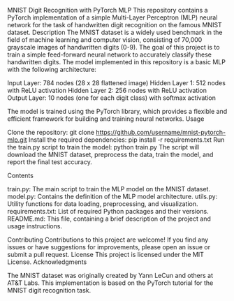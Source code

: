 MNIST Digit Recognition with PyTorch MLP
This repository contains a PyTorch implementation of a simple Multi-Layer Perceptron (MLP) neural network for the task of handwritten digit recognition on the famous MNIST dataset.
Description
The MNIST dataset is a widely used benchmark in the field of machine learning and computer vision, consisting of 70,000 grayscale images of handwritten digits (0-9). The goal of this project is to train a simple feed-forward neural network to accurately classify these handwritten digits.
The model implemented in this repository is a basic MLP with the following architecture:

Input Layer: 784 nodes (28 x 28 flattened image)
Hidden Layer 1: 512 nodes with ReLU activation
Hidden Layer 2: 256 nodes with ReLU activation
Output Layer: 10 nodes (one for each digit class) with softmax activation

The model is trained using the PyTorch library, which provides a flexible and efficient framework for building and training neural networks.
Usage

Clone the repository: git clone https://github.com/username/mnist-pytorch-mlp.git
Install the required dependencies: pip install -r requirements.txt
Run the train.py script to train the model: python train.py
The script will download the MNIST dataset, preprocess the data, train the model, and report the final test accuracy.

Contents

train.py: The main script to train the MLP model on the MNIST dataset.
model.py: Contains the definition of the MLP model architecture.
utils.py: Utility functions for data loading, preprocessing, and visualization.
requirements.txt: List of required Python packages and their versions.
README.md: This file, containing a brief description of the project and usage instructions.

Contributing
Contributions to this project are welcome! If you find any issues or have suggestions for improvements, please open an issue or submit a pull request.
License
This project is licensed under the MIT License.
Acknowledgments

The MNIST dataset was originally created by Yann LeCun and others at AT&T Labs.
This implementation is based on the PyTorch tutorial for the MNIST digit recognition task.